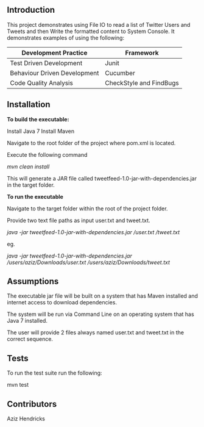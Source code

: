## Introduction

This project demonstrates using File IO to read a list of Twitter Users and Tweets and then Write the formatted content to System Console.
It demonstrates examples of using the following:

Development Practice          | Framework
----------------------------- | -------------
Test Driven Development       | Junit
Behaviour Driven Development  | Cucumber
Code Quality Analysis         | CheckStyle and FindBugs

## Installation

**To build the executable:**

Install Java 7
Install Maven

Navigate to the root folder of the project where pom.xml is located.

Execute the following command

_mvn clean install_

This will generate a JAR file called tweetfeed-1.0-jar-with-dependencies.jar in the target folder.

**To run the executable**

Navigate to the target folder within the root of the project folder.

Provide two text file paths as input user.txt and tweet.txt. 

_java -jar tweetfeed-1.0-jar-with-dependencies.jar <PATH>/user.txt <PATH>/tweet.txt_

eg. 

_java -jar tweetfeed-1.0-jar-with-dependencies.jar /users/aziz/Downloads/user.txt /users/aziz/Downloads/tweet.txt_

## Assumptions

The executable jar file will be built on a system that has Maven installed and internet access to download dependencies.

The system will be run via Command Line on an operating system that has Java 7 installed.

The user will provide 2 files always named user.txt and tweet.txt in the correct sequence.


## Tests

To run the test suite run the following:

mvn test

## Contributors

Aziz Hendricks
